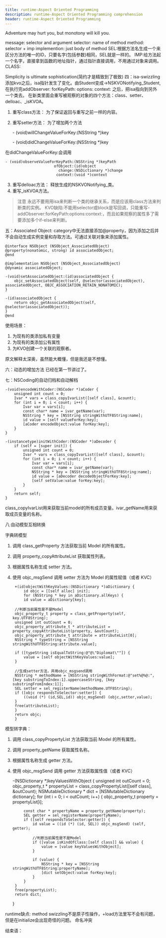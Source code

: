 ```yaml
---
title: runtime-Aspect Oriented Programming
description: runtime-Aspect Oriented Programming comprehension
header: runtime-Aspect Oriented Programming
---
```


Adventure may hurt you, but monotony will kill you.

message: selector and argument
selector: name of method
method: selector + imp
implemention: just body of method
SEL:根据方法名生成一个来区分方法的唯一的ID，只要名字(包括参数)相同，SEL就是一样的。
IMP:给方法起一个名字，直接拿到函数的地址指针，通过指针直接调用，不用通过对象来调用。
CLASS:

Simplicity is ultimate sophistication(简约才是精致到了极致)
四：isa-swizzling
添加kvo之后，isa指针发生了变化。由Student变成->NSKVONotifying_Student,在执行完addObserver: forKeyPath: options: context: 之后，把isa指向到另外一个类去。
在新类里面会重写被观察的对象的四个方法：class、setter、delloac、_isKVOA。

1. 重写class方法： 为了保证返回与重写之前一样的内容。
2. 重写setter方法： 为了增加两个方法

	\- (void)willChangeValueForKey:(NSString *)key
	
	\- (void)didChangeValueForKey:(NSString *)key
	
在didChangeValueForKey:会调用
	
	- (void)observeValueForKeyPath:(NSString *)keyPath
	                      ofObject:(id)object
	                        change:(NSDictionary *)change
	                       context:(void *)context

3. 重写delloac方法： 释放生成的NSKVONotifying_类。
4. 重写_isKVOA方法。

>注意
>永远不要用用isa来判断一个类的继承关系，而是应该用class方法来判断类的实例。
>KVO缺陷:不能用selector或block是写回调，只能重写-addObserver:forKeyPath:options:context:，而且如果观察的属性多了需要添加多个if-else来判断。

五：Associated Object:
category中无法直接添加@property，因为添加之后并不会自动生成实例变量和存取方法。可通过关联对象来添加属性。

	@interface NSObject (NSObject_AssociatedObject)
	@property(nonatomic, strong) id associatedObject;
	@end
	
	@implementation NSObject (NSObject_AssociatedObject)
	@dynamic associatedObject;
	
	-(void)setAssociatedObject:(id)associatedObject {
	    objc_setAssociatedObject(self, @selector(associatedObject), associatedObject, OBJC_ASSOCIATION_RETAIN_NONATOMIC);
	}
	
	-(id)associatedObject {
	    return objc_getAssociatedObject(self, @selector(associatedObject));
	}
	@end
	
使用场景：

1. 为现有的类添加私有变量
2. 为现有的类添加公有属性
3. 为KVO创建一个关联的观察者。

原文解释太深奥，虽然能大概懂，但是我还是不想懂。

六：动态的增加方法
已经在第一节讲过了。

七：NSCoding的自动归档和自动解档

	-(void)encodeWithCoder:(NSCoder *)aCoder {
	    unsigned int count = 0;
	    Ivar * vars = class_copyIvarList([self class], &count);
	    for (int i = 0; i < count; i++) {
	        Ivar var = vars[i];
	        const char* name = ivar_getName(var);
	        NSString * key = [NSString stringWithUTF8String:name];
	        id value = [self valueForKey:key];
	        [aCoder encodeObject:value forKey:key];
	    }
	}
	
	-(instancetype)initWithCoder:(NSCoder *)aDecoder {
	    if (self = [super init]) {
	        unsigned int count = 0;
	        Ivar * vars = class_copyIvarList([self class], &count);
	        for (int i = 0; i < count; i++) {
	            Ivar var = vars[i];
	            const char* name = ivar_getName(var);
	            NSString * key = [NSString stringWithUTF8String:name];
	            id value = [aDecoder decodeObjectForKey:key];
	            [self setValue:value forKey:key];
	        }
	    }
	    return self;
	}
	
class_copyIvarList用来获取当前model的所有成员变量。ivar_getName用来获取成员变量的名称。

八:自动模型互相转换

字典转模型

1. 调用 class_getProperty 方法获取当前 Model 的所有属性。
2. 调用 property_copyAttributeList 获取属性列表。
3. 根据属性名称生成 setter 方法。
4. 使用 objc_msgSend 调用 setter 方法为 Model 的属性赋值（或者 KVC）

		+(id)objectWithKeyValues:(NSDictionary *)aDictionary {
		    id objc = [[self alloc] init];
		    for (NSString * key in aDictionary.allKeys) {
	        id value = aDictionary[key];
        	
        //判断当前属性是不是Model
        objc_property_t property = class_getProperty(self, key.UTF8String);
        unsigned int outCount = 0;
        objc_property_attribute_t * attributeList = property_copyAttributeList(property, &outCount);
        objc_property_attribute_t attribute = attributeList[0];
        NSString * typeString = [NSString stringWithUTF8String:attribute.value];
        
        if ([typeString isEqualToString:@"@\"Diplomat\""]) {
            value = [self objectWithKeyValues:value];
        }
        
        //生成setter方法，并用objc_msgsend调用
        NSString * methodName = [NSString stringWithFormat:@"set%@%@:", [key substringToIndex:1].uppercaseString, [key substringFromIndex:1]];
        SEL setter = sel_registerName(methodName.UTF8String);
        if ([objc respondsToSelector:setter]) {
            ((void (*) (id,SEL,id)) objc_msgSend) (objc,setter,value);
        }
        free(attributeList);
    	}
    	return objc;
		}
		

模型转字典：

1. 调用 class_copyPropertyList 方法获取当前 Model 的所有属性。
2. 调用 property_getName 获取属性名称。
3. 根据属性名称生成 getter 方法。
4. 使用 objc_msgSend 调用 getter 方法获取属性值（或者 KVC）

	-(NSDictionary *)keyValuesWithObject {
	    unsigned int outCount = 0;
	    objc_property_t * propertyList = class_copyPropertyList([self class], &outCount);
	    NSMutableDictionary * dict = [NSMutableDictionary dictionary];
	    for (int i = 0; i < outCount; i++) {
	        objc_property_t property = propertyList[i];
	        
	        const char * propertyName = property_getName(property);
	        SEL getter = sel_registerName(propertyName);
	        if ([self respondsToSelector:getter]) {
	            id value = ((id (*) (id, SEL)) objc_msgSend) (self, getter);
	            
	            //判断当前属性是不是Model
	            if ([value isKindOfClass:[self class]] && value) {
	                value = [value keyValuesWithObject];
	            }
	            
	            if (value) {
	                NSString * key = [NSString stringWithUTF8String:propertyName];
	                [dict setObject:value forKey:key];
	            }
	        }
	    }
	    free(propertyList);
	    return dict;
	}
	
runtime缺点:
method swizzling不是原子性操作，+load方法里写不会有问题，但是在initialize会出现奇怪的问题。
命名冲突
	
结束语：
